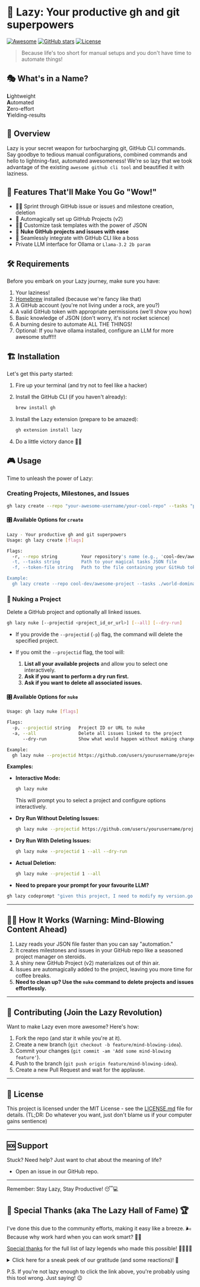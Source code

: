 # 🚀 Lazy: Your productive gh and git superpowers 

[![Awesome](https://cdn.rawgit.com/sindresorhus/awesome/d7305f38d29fed78fa85652e3a63e154dd8e8829/media/badge.svg)](https://github.com/sindresorhus/awesome)
[![GitHub stars](https://img.shields.io/github/stars/igorcosta/gh-lazy.svg)](https://github.com/igorcosta/gh-lazy/stargazers)
[![License](https://img.shields.io/badge/License-MIT-blue.svg)](https://opensource.org/licenses/MIT)

> Because life's too short for manual setups and you don't have time to automate things!

## 🎭 What's in a Name?

**L**ightweight  
**A**utomated  
**Z**ero-effort  
**Y**ielding-results  

## 🌟 Overview

Lazy is your secret weapon for turbocharging git, GitHub CLI commands. Say goodbye to tedious manual configurations, combined commands and hello to lightning-fast, automated awesomeness! We're so lazy that we took advantage of the existing `awesome github cli tool` and beautified it with laziness.

## 🚀 Features That'll Make You Go "Wow!"

- 🏃‍♂️ Sprint through GitHub issue or issue`S` and milestone creation, deletion
- 🤖 Automagically set up GitHub Projects (v2)
- 🧙‍♂️ Customize task templates with the power of JSON
- 🧨 **Nuke GitHub projects and issues with ease**
- 🔗 Seamlessly integrate with GitHub CLI like a boss
- Private LLM interface for Ollama or `Llama-3.2 2b param`

## 🛠️ Requirements

Before you embark on your Lazy journey, make sure you have:

1. Your laziness!
2. [Homebrew](https://brew.sh/) installed (because we're fancy like that)
3. A GitHub account (you're not living under a rock, are you?)
4. A valid GitHub token with appropriate permissions (we'll show you how)
5. Basic knowledge of JSON (don't worry, it's not rocket science)
6. A burning desire to automate ALL THE THINGS!
7. Optional: If you have ollama installed, configure an LLM for more awesome stuff!!!

## 🏗️ Installation

Let's get this party started:

1. Fire up your terminal (and try not to feel like a hacker)
2. Install the GitHub CLI (if you haven't already):

   ```bash
   brew install gh
   ```

3. Install the Lazy extension (prepare to be amazed):

   ```bash
   gh extension install lazy
   ```

4. Do a little victory dance 🕺💃

## 🎮 Usage

Time to unleash the power of Lazy:

### Creating Projects, Milestones, and Issues

```bash
gh lazy create --repo "your-awesome-username/your-cool-repo" --tasks "path/to/your/amazing/tasks.json"
```

#### 🎛️ Available Options for `create`

```bash
Lazy - Your productive gh and git superpowers 
Usage: gh lazy create [flags]

Flags:
  -r, --repo string         Your repository's name (e.g., 'cool-dev/awesome-project')
  -t, --tasks string        Path to your magical tasks JSON file
  -f, --token-file string   Path to the file containing your GitHub token (default ".token")

Example:
  gh lazy create --repo cool-dev/awesome-project --tasks ./world-domination-plan.json
```

### 🧨 Nuking a Project

Delete a GitHub project and optionally all linked issues.

```bash
gh lazy nuke [--projectid <project_id_or_url>] [--all] [--dry-run]
```

- If you provide the `--projectid` (`-p`) flag, the command will delete the specified project.
- If you omit the `--projectid` flag, the tool will:

  1. **List all your available projects** and allow you to select one interactively.
  2. **Ask if you want to perform a dry run first.**
  3. **Ask if you want to delete all associated issues.**

#### 🎛️ Available Options for `nuke`

```bash
Usage: gh lazy nuke [flags]

Flags:
  -p, --projectid string   Project ID or URL to nuke
  -a, --all                Delete all issues linked to the project
      --dry-run            Show what would happen without making changes

Example:
  gh lazy nuke --projectid https://github.com/users/yourusername/projects/1 --all --dry-run
```

**Examples:**

- **Interactive Mode:**

  ```bash
  gh lazy nuke
  ```

  This will prompt you to select a project and configure options interactively.

- **Dry Run Without Deleting Issues:**

  ```bash
  gh lazy nuke --projectid https://github.com/users/yourusername/projects/1 --dry-run
  ```

- **Dry Run With Deleting Issues:**

  ```bash
  gh lazy nuke --projectid 1 --all --dry-run
  ```

- **Actual Deletion:**

  ```bash
  gh lazy nuke --projectid 1 --all
  ```

- **Need to prepare your prompt for your favourite LLM?**

```bash
gh lazy codeprompt "given this project, I need to modify my version.go file, help me out" --system-prompt . --ignore-gitignore --ignore "go.sum" --ignore "*.md" --ignore "gh-lazy" -o prompt.txt 

```

---

## 🧙‍♂️ How It Works (Warning: Mind-Blowing Content Ahead)

1. Lazy reads your JSON file faster than you can say "automation."
2. It creates milestones and issues in your GitHub repo like a seasoned project manager on steroids.
3. A shiny new GitHub Project (v2) materializes out of thin air.
4. Issues are automagically added to the project, leaving you more time for coffee breaks.
5. **Need to clean up? Use the `nuke` command to delete projects and issues effortlessly.**

---

## 🤝 Contributing (Join the Lazy Revolution)

Want to make Lazy even more awesome? Here's how:

1. Fork the repo (and star it while you're at it).
2. Create a new branch (`git checkout -b feature/mind-blowing-idea`).
3. Commit your changes (`git commit -am 'Add some mind-blowing feature'`).
4. Push to the branch (`git push origin feature/mind-blowing-idea`).
5. Create a new Pull Request and wait for the applause.

---

## 📜 License

This project is licensed under the MIT License - see the [LICENSE.md](LICENSE.md) file for details. (TL;DR: Do whatever you want, just don't blame us if your computer gains sentience)

---

## 🆘 Support

Stuck? Need help? Just want to chat about the meaning of life?

- Open an issue in our GitHub repo.

---

Remember: Stay Lazy, Stay Productive! 😴💻

## 🎉 Special Thanks (aka The Lazy Hall of Fame) 🏆

I've done this due to the community efforts, making it easy like a breeze. 🌬️ Because why work hard when you can work smart? 🧠💡

[Special thanks](./SPECIAL_THANKs.md) for the full list of lazy legends who made this possible! 🦸‍♂️🦸‍♀️

<details>
<summary>Click here for a sneak peek of our gratitude (and some reactions)! 👀</summary>

- To the coffee that fueled this project: ☕ (👍 x 1000)
- To GitHub Copilot, our silent partner: 🥇 (🙏 x 99999999)
- To our rubber duck debuggers: 🦆 (❤️ x 42)
- To Cmd+C and Cmd+V, the real MVPs: 🏅 (🚀 x ∞)

Remember, in the world of `gh-lazy`, we don't just stand on the shoulders of giants. We take the elevator! 🛗😎

</details>

P.S. If you're not lazy enough to click the link above, you're probably using this tool wrong. Just saying! 😉
